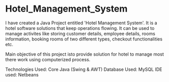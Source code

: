 # Hotel_Management_System
I have created a Java Project entitled 'Hotel Management System'. It is a hotel software solutions that keep operations flowing. It can be used to manage activites like storing customer details, employee details, rooms information, booking rooms of two different types, checkout functionalities etc. 

Main objective of this project isto provide solution for hotel to manage most there work using computerized process.

Technologies Used: Core Java (Swing & AWT)
Database Used: MySQL
IDE used: Netbeans
